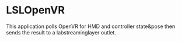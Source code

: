 # LSLOpenVR
This application polls OpenVR for HMD and controller state&amp;pose then sends the result to a labstreaminglayer outlet.
